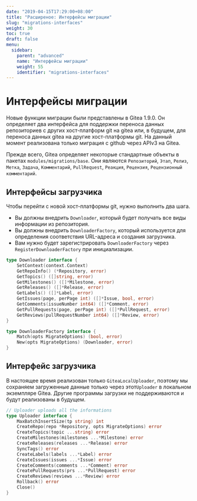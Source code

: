 ```yaml
---
date: "2019-04-15T17:29:00+08:00"
title: "Расширеное: Интерфейсы миграции"
slug: "migrations-interfaces"
weight: 30
toc: true
draft: false
menu:
  sidebar:
    parent: "advanced"
    name: "Интерфейсы миграции"
    weight: 55
    identifier: "migrations-interfaces"
---
```


# Интерфейсы миграции

Новые функции миграции были представлены в Gitea 1.9.0. Он определяет
два интерфейса для поддержки переноса данных репозиториев с других
хост-платформ git на gitea или, в будущем, для переноса данных gitea
на другие хост-платформы git. На данный момент реализована только миграция с github через APIv3 на Gitea.

Прежде всего, Gitea определяет некоторые стандартные объекты в пакетах `modules/migrations/base`. Они являются
 `Репозиторий`, `Этап`, `Релиз`, `Метка`, `Задача`, `Комментарий`, `PullRequest`, `Реакция`, `Рецензия`, `Рецензионный комментарий`.

## Интерфейсы загрузчика

Чтобы перейти с новой хост-платформы git, нужно выполнить два шага.

- Вы должны внедрить `Downloader`, который будет получать все виды информации из репозитория.
- Вы должны внедрить `DownloaderFactory`, который используется для определения соответствия URL-адреса
и создания загрузчика.
- Вам нужно будет зарегистрировать `DownloaderFactory` через `RegisterDownloaderFactory` при инициализации.

```Go
type Downloader interface {
	SetContext(context.Context)
	GetRepoInfo() (*Repository, error)
	GetTopics() ([]string, error)
	GetMilestones() ([]*Milestone, error)
	GetReleases() ([]*Release, error)
	GetLabels() ([]*Label, error)
	GetIssues(page, perPage int) ([]*Issue, bool, error)
	GetComments(issueNumber int64) ([]*Comment, error)
	GetPullRequests(page, perPage int) ([]*PullRequest, error)
	GetReviews(pullRequestNumber int64) ([]*Review, error)
}
```

```Go
type DownloaderFactory interface {
	Match(opts MigrateOptions) (bool, error)
	New(opts MigrateOptions) (Downloader, error)
}
```

## Интерфейс загрузчика

В настоящее время реализован только `GiteaLocalUploader`, поэтому мы
сохраняем загруженные данные только через этот`Uploader` в локальном экземпляре Gitea.
Другие программы загрузки не поддерживаются и будут реализованы в будущем.

```Go
// Uploader uploads all the informations
type Uploader interface {
	MaxBatchInsertSize(tp string) int
	CreateRepo(repo *Repository, opts MigrateOptions) error
	CreateTopics(topic ...string) error
	CreateMilestones(milestones ...*Milestone) error
	CreateReleases(releases ...*Release) error
	SyncTags() error
	CreateLabels(labels ...*Label) error
	CreateIssues(issues ...*Issue) error
	CreateComments(comments ...*Comment) error
	CreatePullRequests(prs ...*PullRequest) error
	CreateReviews(reviews ...*Review) error
	Rollback() error
	Close()
}

```
